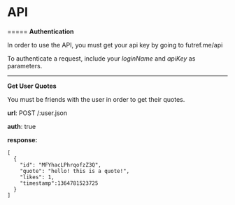 # API
=====
**Authentication**

In order to use the API, you must get your api key by going to futref.me/api

To authenticate a request, include your *loginName* and *apiKey* as parameters.
- - -
**Get User Quotes**

You must be friends with the user in order to get their quotes.

**url**: POST /:user.json

**auth**: true

**response:**

	[
	  {
	  	"id": "MFYhacLPhrqofzZ3Q",
		"quote": "hello! this is a quote!",
		"likes": 1,
		"timestamp":1364781523725
	  }
	]
